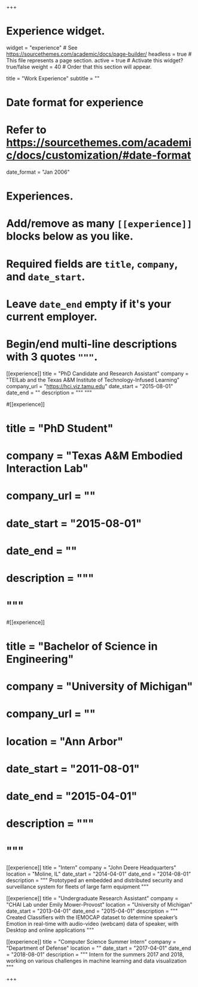 +++
# Experience widget.
widget = "experience"  # See https://sourcethemes.com/academic/docs/page-builder/
headless = true  # This file represents a page section.
active = true  # Activate this widget? true/false
weight = 40  # Order that this section will appear.

title = "Work Experience"
subtitle = ""

# Date format for experience
#   Refer to https://sourcethemes.com/academic/docs/customization/#date-format
date_format = "Jan 2006"

# Experiences.
#   Add/remove as many `[[experience]]` blocks below as you like.
#   Required fields are `title`, `company`, and `date_start`.
#   Leave `date_end` empty if it's your current employer.
#   Begin/end multi-line descriptions with 3 quotes `"""`.
[[experience]]
  title = "PhD Candidate and Research Assistant"
  company = "TEILab and the Texas A&M Institute of Technology-Infused Learning"
  company_url = "https://hci.viz.tamu.edu"
  date_start = "2015-08-01"
  date_end = ""
  description = """
  """

#[[experience]]
#  title = "PhD Student"
#  company = "Texas A&M Embodied Interaction Lab"
#  company_url = ""
#  date_start = "2015-08-01"
#  date_end = ""
#  description = """
#  """

#[[experience]]
#  title = "Bachelor of Science in Engineering"
#  company = "University of Michigan"
#  company_url = ""
#  location = "Ann Arbor"
#  date_start = "2011-08-01"
#  date_end = "2015-04-01"
#  description = """
#  """

[[experience]]
  title = "Intern"
  company = "John Deere Headquarters"
  location = "Moline, IL"
  date_start = "2014-04-01"
  date_end = "2014-08-01"
  description = """
  Prototyped an embedded and distributed security and surveillance system for fleets of large farm equipment
  """

[[experience]]
  title = "Undergraduate Research Assistant"
  company = "CHAI Lab under Emily Mower-Provost"
  location = "University of Michigan"
  date_start = "2013-04-01"
  date_end = "2015-04-01"
  description = """
  Created Classifiers with the IEMOCAP dataset to determine speaker’s Emotion in real-time with audio-video (webcam) data of speaker, with Desktop and online applications
  """

[[experience]]
  title = "Computer Science Summer Intern"
  company = "Department of Defense"
  location = ""
  date_start = "2017-04-01"
  date_end = "2018-08-01"
  description = """
  Intern for the summers 2017 and 2018, working on various challenges in machine learning and data visualization
  """

+++
